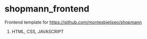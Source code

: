 # shopmann_frontend

 Frontend template for https://github.com/montexbjeliseo/shopmann
1. HTML, CSS, JAVASCRIPT
